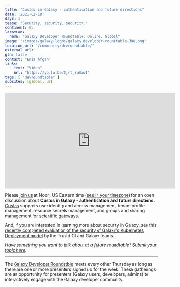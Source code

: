 ```yaml
---
title: "Custos in Galaxy - authentication and future directions"
date: '2021-02-18'
days: 1
tease: "Security, security, security."
continent: GL
location:
  name: "Galaxy Developer Roundtable, Online, Global"
image: "/images/galaxy-logos/galaxy-developer-roundtable-300.png"
location_url: "/community/devroundtable/"
external_url:
gtn: false
contact: "Enis Afgan"
links:
  - text: "Video"
    url: "https://youtu.be/Gjrt_raGAuI"
tags: [ "devroundtable" ]
subsites: [global, us]
---
```


<iframe width="560" height="315" src="https://www.youtube-nocookie.com/embed/Gjrt_raGAuI" frameborder="0" allow="accelerometer; autoplay; encrypted-media; gyroscope; picture-in-picture" allowfullscreen></iframe>

Please [join us](https://psu.zoom.us/j/92752763386) at Noon, US Eastern time ([see in your timezone](https://www.timeanddate.com/worldclock/fixedtime.html?msg=Galaxy+Developer+Roundtable&iso=20210218T12&p1=179&ah=1)) for an open discussion about **Custos in Galaxy - authentication and future directions.**  [Custos](https://airavata.apache.org/custos/) supports user identity and access management, tenant profile management, resource secrets management, and groups and sharing management for scientific gateways.

And, if you are interested in learning more about security in Galaxy, see this [recently completed evaluation of the security of Galaxy's Kubernetes Deployment model](https://scholarworks.iu.edu/dspace/bitstream/handle/2022/26262/Trusted%20CI%20Galaxy%20Engagement%20Final%20Report.pdf?sequence=1&isAllowed=y) by the Trustd CI and Galaxy teams.


*Have something you want to talk about at a future roundtable? [Submit your topic here](https://bit.ly/gxdevroundtablepresent).*

---

The [Galaxy Developer Roundatble](/community/devroundtable/) meets every other Thursday as long as there are [one or more presenters signed up for the week](https://bit.ly/gxdevroundtablepresent).  These gatherings are an opportunity for presenters (Galaxy users, developers, admins) to interactively engage with the Galaxy developer community.
